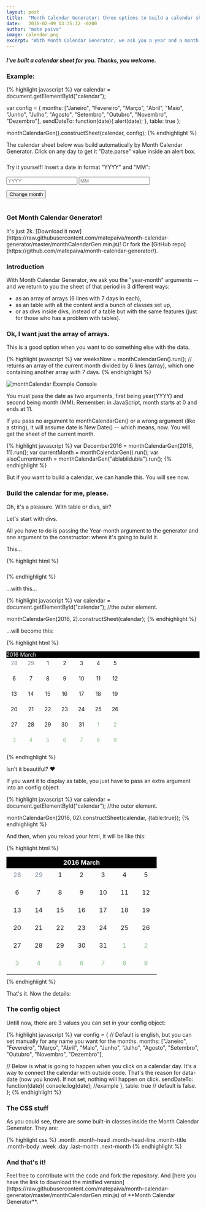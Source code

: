 ```yaml
---
layout: post
title:  "Month Calendar Generator: three options to build a calendar sheet"
date:   2016-02-09 13:35:12 -0200
author: "mate paiva"
image: calendar.png
excerpt: "With Month Calendar Generator, we ask you a year and a month -- and we return to you the sheet of that period in 3 different ways: as an array of arrays (6 lines with 7 days in each), as an table with all the content and a bunch of classes set up, or as divs inside divs, instead of a table but with the same features (just for those who has problems with tables)."
---
```


<style>
.month-head{
background-color: black;
color: white;
}

#calendar{
padding-bottom: 10px;
}

.month{
margin: 0 auto;
}

.day {
width: 30px;
height: 30px;
display: inline-block;
margin: 5px;
text-align: center;
}

.last-month {
color: lightslategray;
}

.next-month {
color: darkseagreen;
}
</style>

<h5>I've built a calendar sheet for you. Thanks, you welcome.</h5>

<h3>Example:</h3>

{% highlight javascript %}
var calendar = document.getElementById("calendar");

var config = {
  months: ["Janeiro", "Fevereiro", "Março", "Abril", "Maio", "Junho", "Julho", "Agosto", "Setembro", "Outubro", "Novembro", "Dezembro"],
  sendDateTo: function(date){
    alert(date);
  }, 
    table: true
};

monthCalendarGen().constructSheet(calendar, config);
{% endhighlight %}

The calendar sheet below was build automatically by Month Calendar Generator. Click on any day to get it "Date.parse" value inside an alert box.

  <div id="calendar"></div>

<div>
Try it yourself! Insert a date in format "YYYY" and "MM":
 <br>
 <br>
  <input type="year" id="year" placeholder="YYYY">
  <input type="year" id="month" placeholder="MM">
  
  <button onclick="changeMonth(year.value, month.value)">Change month</button>
  <br><br>
</div>


<h3>Get Month Calendar Generator!</h3>
It's just 2k. [Download it now](https://raw.githubusercontent.com/matepaiva/month-calendar-generator/master/monthCalendarGen.min.js)! Or fork the [GitHub repo](https://github.com/matepaiva/month-calendar-generator/).

<h3>Introduction</h3>

With Month Calendar Generator, we ask you the "year-month" arguments -- and we return to you the sheet of that period in 3 different ways: 
- as an array of arrays (6 lines with 7 days in each),
- as an table with all the content and a bunch of classes set up,
- or as divs inside divs, instead of a table but with the same features (just for those who has a problem with tables).

<h3>Ok, I want just the array of arrays.</h3>

This is a good option when you want to do something else with the data.

{% highlight javascript %}
var weeksNow = monthCalendarGen().run(); // returns an array of the current month divided by 6 lines (array), which one containing another array with 7 days.
{% endhighlight %}

![monthCalendar Example Console](https://raw.githubusercontent.com/matepaiva/month-calendar-generator/master/example.png)

You must pass the date as two arguments, first being year(YYYY) and second being month (MM). Remember: in JavaScript, month starts at 0 and ends at 11.

If you pass no argument to monthCalendarGen() or a wrong argument (like a string), it will assume date is New Date() -- which means, now. You will get the sheet of the current month.

{% highlight javascript %}
var December2016 = monthCalendarGen(2016, 11).run();
var currentMonth = monthCalendarGen().run();
var alsoCurrentmonth = monthCalendarGen("ablablidubla").run();
{% endhighlight %}

But if you want to build a calendar, we can handle this. You will see now.

<h3>Build the calendar for me, please.</h3>

Oh, it's a pleasure. With table or divs, sir?

Let's start with divs.

All you have to do is passing the Year-month argument to the generator and one argument to the constructor: where it's going to build it.

This...

{% highlight html %}
<body>
<div id="calendar"></div>

<script src="monthCalendarGen.js"></script>
<script src="index.js"></script>
</body>
{% endhighlight %}

...with this...

{% highlight javascript %}
var calendar = document.getElementById("calendar"); //the outer element.

monthCalendarGen(2016, 2).constructSheet(calendar);
{% endhighlight %}

...will become this:

{% highlight html %}
<body>
  <div id="calendar">
    <div class="month">
      <div class="month-head">
        <div class="month-title">2016 March</div>
      </div>
      <div class="month-body">
        <div class="week">
          <div class="last-month day" data-date="1456628400000">28</div>
          <div class="last-month day" data-date="1456714800000">29</div>
          <div class="day" data-date="1456801200000">1</div>
          <div class="day" data-date="1456887600000">2</div>
          <div class="day" data-date="1456974000000">3</div>
          <div class="day" data-date="1457060400000">4</div>
          <div class="day" data-date="1457146800000">5</div>
        </div>
        <div class="week">
          <div class="day" data-date="1457233200000">6</div>
          <div class="day" data-date="1457319600000">7</div>
          <div class="day" data-date="1457406000000">8</div>
          <div class="day" data-date="1457492400000">9</div>
          <div class="day" data-date="1457578800000">10</div>
          <div class="day" data-date="1457665200000">11</div>
          <div class="day" data-date="1457751600000">12</div>
        </div>
        <div class="week">
          <div class="day" data-date="1457838000000">13</div>
          <div class="day" data-date="1457924400000">14</div>
          <div class="day" data-date="1458010800000">15</div>
          <div class="day" data-date="1458097200000">16</div>
          <div class="day" data-date="1458183600000">17</div>
          <div class="day" data-date="1458270000000">18</div>
          <div class="day" data-date="1458356400000">19</div>
        </div>
        <div class="week">
          <div class="day" data-date="1458442800000">20</div>
          <div class="day" data-date="1458529200000">21</div>
          <div class="day" data-date="1458615600000">22</div>
          <div class="day" data-date="1458702000000">23</div>
          <div class="day" data-date="1458788400000">24</div>
          <div class="day" data-date="1458874800000">25</div>
          <div class="day" data-date="1458961200000">26</div>
        </div>
        <div class="week">
          <div class="day" data-date="1459047600000">27</div>
          <div class="day" data-date="1459134000000">28</div>
          <div class="day" data-date="1459220400000">29</div>
          <div class="day" data-date="1459306800000">30</div>
          <div class="day" data-date="1459393200000">31</div>
          <div class="next-month day" data-date="1459479600000">1</div>
          <div class="next-month day" data-date="1459566000000">2</div>
        </div>
        <div class="week">
          <div class="next-month day" data-date="1459652400000">3</div>
          <div class="next-month day" data-date="1459738800000">4</div>
          <div class="next-month day" data-date="1459825200000">5</div>
          <div class="next-month day" data-date="1459911600000">6</div>
          <div class="next-month day" data-date="1459998000000">7</div>
          <div class="next-month day" data-date="1460084400000">8</div>
          <div class="next-month day" data-date="1460170800000">9</div>
        </div>
      </div>
    </div>
  </div>

  <script src="monthCalendarGen.js"></script>
  <script src="index.js"></script>
</body>
{% endhighlight %}

Isn't it beautiful? ♥

If you want it to display as table, you just have to pass an extra argument into an config object:

{% highlight javascript %}
var calendar = document.getElementById("calendar"); //the outer element.

monthCalendarGen(2016, 02).constructSheet(calendar, {table:true});
{% endhighlight %}

And then, when you reload your html, it will be like this:

{% highlight html %}
<body>
  <div id="calendar">
    <table class="month">
      <thead class="month-head">
        <tr class="month-head-line">
          <th class="month-title" colspan="7">2016 March</th>
        </tr>
      </thead>
      <tbody class="month-body">
        <tr class="week">
          <td class="last-month day" data-date="1456628400000">28</td>
          <td class="last-month day" data-date="1456714800000">29</td>
          <td class="day" data-date="1456801200000">1</td>
          <td class="day" data-date="1456887600000">2</td>
          <td class="day" data-date="1456974000000">3</td>
          <td class="day" data-date="1457060400000">4</td>
          <td class="day" data-date="1457146800000">5</td>
        </tr>
        <tr class="week">
          <td class="day" data-date="1457233200000">6</td>
          <td class="day" data-date="1457319600000">7</td>
          <td class="day" data-date="1457406000000">8</td>
          <td class="day" data-date="1457492400000">9</td>
          <td class="day" data-date="1457578800000">10</td>
          <td class="day" data-date="1457665200000">11</td>
          <td class="day" data-date="1457751600000">12</td>
        </tr>
        <tr class="week">
          <td class="day" data-date="1457838000000">13</td>
          <td class="day" data-date="1457924400000">14</td>
          <td class="day" data-date="1458010800000">15</td>
          <td class="day" data-date="1458097200000">16</td>
          <td class="day" data-date="1458183600000">17</td>
          <td class="day" data-date="1458270000000">18</td>
          <td class="day" data-date="1458356400000">19</td>
        </tr>
        <tr class="week">
          <td class="day" data-date="1458442800000">20</td>
          <td class="day" data-date="1458529200000">21</td>
          <td class="day" data-date="1458615600000">22</td>
          <td class="day" data-date="1458702000000">23</td>
          <td class="day" data-date="1458788400000">24</td>
          <td class="day" data-date="1458874800000">25</td>
          <td class="day" data-date="1458961200000">26</td>
        </tr>
        <tr class="week">
          <td class="day" data-date="1459047600000">27</td>
          <td class="day" data-date="1459134000000">28</td>
          <td class="day" data-date="1459220400000">29</td>
          <td class="day" data-date="1459306800000">30</td>
          <td class="day" data-date="1459393200000">31</td>
          <td class="next-month day" data-date="1459479600000">1</td>
          <td class="next-month day" data-date="1459566000000">2</td>
        </tr>
        <tr class="week">
          <td class="next-month day" data-date="1459652400000">3</td>
          <td class="next-month day" data-date="1459738800000">4</td>
          <td class="next-month day" data-date="1459825200000">5</td>
          <td class="next-month day" data-date="1459911600000">6</td>
          <td class="next-month day" data-date="1459998000000">7</td>
          <td class="next-month day" data-date="1460084400000">8</td>
          <td class="next-month day" data-date="1460170800000">9</td>
        </tr>
      </tbody>
    </table>
  </div>

  <script src="monthCalendarGen.js"></script>
  <script src="index.js"></script>
</body>
{% endhighlight %}

That's it. Now the details:

<h3>The config object</h3>
Untill now, there are 3 values you can set in your config object:

{% highlight javascript %}
var config = {
  // Default is english, but you can set manually for any name you want for the months.
  months: ["Janeiro", "Fevereiro", "Março", "Abril", "Maio", "Junho", "Julho", "Agosto", "Setembro", "Outubro", "Novembro", "Dezembro"],

  // Below is what is going to happen when you click on a calendar day. It's a way to connect the calendar with outside code. That's the reason for data-date (now you know). If not set, nothing will happen on click.
  sendDateTo: function(date){
    console.log(date); //example
  }, 
  table: true // default is false.
};
{% endhighlight %}

<h3>The CSS stuff</h3>
As you could see, there are some built-in classes inside the Month Calendar Generator. They are:

{% highlight css %}
  .month
    .month-head
      .month-head-line
        .month-title
    .month-body
      .week
        .day
        .last-month
        .next-month
{% endhighlight %}

<h3>And that's it!</h3>
Feel free to contribute with the code and fork the repository. And [here you have the link to download the minified version](https://raw.githubusercontent.com/matepaiva/month-calendar-generator/master/monthCalendarGen.min.js) of **Month Calendar Generator**.



<script>
var monthCalendarGen=function(e,t){var d,a=/^[0-9]{1,2}$/,n=/^[0-9]{4}$/;d=void 0!==e&&void 0!==t&&n.test(e)&&a.test(t)?new Date(e,t):new Date;var r=d.getMonth(),l=d.getFullYear(),o=new Date(d.getFullYear(),d.getMonth(),1),s=new Date(d.getFullYear(),d.getMonth()+1,0),i=new Date(d.getFullYear(),d.getMonth(),1-o.getDay()),h=new Date(d.getFullYear(),d.getMonth()+1,13-s.getDay()),c=function(){for(var e=[],t=6,a=0;t>a;a++){for(var n=[],d=new Date(i.getFullYear(),i.getMonth(),i.getDate()+7*a),r=0;7>r;r++){var l=new Date(d.getFullYear(),d.getMonth(),d.getDate()+r);n.push(l)}e.push(n)}return e},u=function(e,t){t(e)},v=function(e,t){void 0===t&&(t={});var a={months:t.months||["January","February","March","April","May","June","July","August","September","October","November","December"],sendDateTo:t.sendDateTo,table:t.table||!1},n=c(d),o=document.createElement(a.table?"table":"div");o.classList.add("month");var s=document.createElement(a.table?"thead":"div");s.classList.add("month-head");var i=document.createElement(a.table?"tbody":"div");if(i.classList.add("month-body"),a.table){var h=document.createElement(a.table?"tr":"div");h.classList.add("month-head-line"),s.appendChild(h)}var v=document.createElement(a.table?"th":"div");v.classList.add("month-title"),a.table&&(v.colSpan="7");var m=document.createTextNode(l+" "+a.months[r]);v.appendChild(m),a.table?h.appendChild(v):s.appendChild(v),o.appendChild(s),o.appendChild(i),e.appendChild(o);for(var f=0;f<n.length;f++){h=document.createElement(a.table?"tr":"div"),h.classList.add("week");for(var p=0;p<n[f].length;p++){var g=document.createElement(a.table?"td":"div");n[f][p].getMonth()<r?g.classList.add("last-month"):n[f][p].getMonth()>r&&g.classList.add("next-month"),g.classList.add("day");var D=document.createTextNode(n[f][p].getDate());g.dataset.date=Date.parse(n[f][p]),a.sendDateTo&&(g.onclick=function(){u(this.dataset.date,a.sendDateTo)}),g.appendChild(D),h.appendChild(g)}i.appendChild(h)}};return{month:r,firstMonthDay:o,lastMonthDay:s,firstCalendarDay:i,lastCalendarDay:h,run:function(){return c()},constructSheet:function(e,t){v(e,t)}}};


var calendar = document.getElementById("calendar");
var year = document.getElementById("year");
var month = document.getElementById("month");

var config = {
  months: ["Janeiro", "Fevereiro", "Março", "Abril", "Maio", "Junho", "Julho", "Agosto", "Setembro", "Outubro", "Novembro", "Dezembro"],
  sendDateTo: function(date){
    alert(date);
  }, 
  table: true
};

monthCalendarGen().constructSheet(calendar, config);

function changeMonth(year, month){
  calendar.innerHTML = "";
  monthCalendarGen(year, month).constructSheet(calendar, config);
}

</script>
